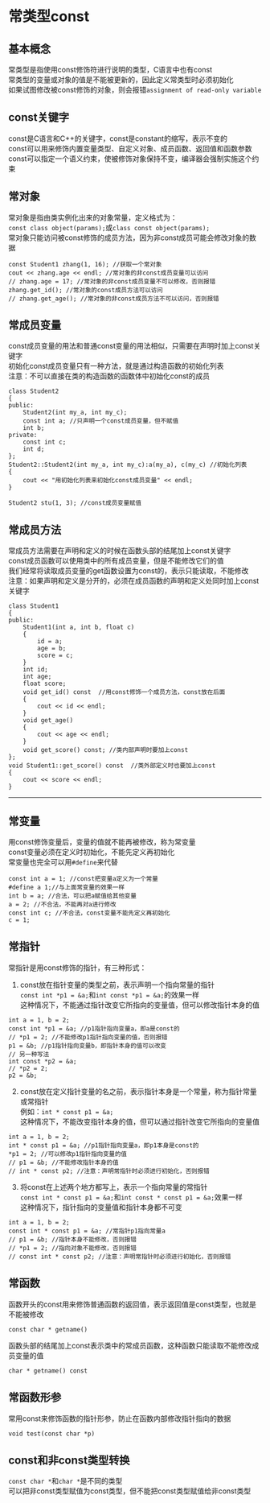 # 常类型const


## 基本概念
常类型是指使用const修饰符进行说明的类型，C语言中也有const  
常类型的变量或对象的值是不能被更新的，因此定义常类型时必须初始化  
如果试图修改被const修饰的对象，则会报错`assignment of read-only variable`  


## const关键字
const是C语言和C++的关键字，const是constant的缩写，表示不变的  
const可以用来修饰内置变量类型、自定义对象、成员函数、返回值和函数参数  
const可以指定一个语义约束，使被修饰对象保持不变，编译器会强制实施这个约束  


## 常对象
常对象是指由类实例化出来的对象常量，定义格式为：  
`const class object(params);`或`class const object(params);`  
常对象只能访问被const修饰的成员方法，因为非const成员可能会修改对象的数据  
```
const Student1 zhang(1, 16); //获取一个常对象
cout << zhang.age << endl; //常对象的非const成员变量可以访问
// zhang.age = 17; //常对象的非const成员变量不可以修改，否则报错
zhang.get_id(); //常对象的const成员方法可以访问
// zhang.get_age(); //常对象的非const成员方法不可以访问，否则报错
```


## 常成员变量
const成员变量的用法和普通const变量的用法相似，只需要在声明时加上const关键字  
初始化const成员变量只有一种方法，就是通过构造函数的初始化列表  
注意：不可以直接在类的构造函数的函数体中初始化const的成员  
```
class Student2
{
public:
	Student2(int my_a, int my_c);
	const int a; //只声明一个const成员变量，但不赋值
	int b;
private:
	const int c;
	int d;
};
Student2::Student2(int my_a, int my_c):a(my_a), c(my_c) //初始化列表
{
	cout << "用初始化列表来初始化const成员变量" << endl;
}

Student2 stu(1, 3); //const成员变量赋值
```


## 常成员方法
常成员方法需要在声明和定义的时候在函数头部的结尾加上const关键字  
const成员函数可以使用类中的所有成员变量，但是不能修改它们的值  
我们经常将读取成员变量的get函数设置为const的，表示只能读取，不能修改  
注意：如果声明和定义是分开的，必须在成员函数的声明和定义处同时加上const关键字  
```
class Student1
{
public:
	Student1(int a, int b, float c)
	{
		id = a;
		age = b;
		score = c;
	}
	int id;
	int age;
	float score;
	void get_id() const  //用const修饰一个成员方法，const放在后面
	{
		cout << id << endl;
	}
	void get_age()
	{
		cout << age << endl;
	}
	void get_score() const; //类内部声明时要加上const
};
void Student1::get_score() const  //类外部定义时也要加上const
{
	cout << score << endl;
}
```

-------------------------------------------------------------------

## 常变量
用const修饰变量后，变量的值就不能再被修改，称为常变量  
const变量必须在定义时初始化，不能先定义再初始化  
常变量也完全可以用`#define`来代替  
```
const int a = 1; //const把变量a定义为一个常量
#define a 1;//与上面常变量的效果一样
int b = a; //合法，可以把a赋值给其他变量
a = 2; //不合法，不能再对a进行修改
const int c; //不合法，const变量不能先定义再初始化
c = 1;
```


## 常指针
常指针是用const修饰的指针，有三种形式：  
1. const放在指针变量的类型之前，表示声明一个指向常量的指针  
`const int *p1 = &a;`和`int const *p1 = &a;`的效果一样  
这种情况下，不能通过指针改变它所指向的变量值，但可以修改指针本身的值  
```
int a = 1, b = 2;
const int *p1 = &a; //p1指针指向变量a，即a是const的
// *p1 = 2; //不能修改p1指针指向变量的值，否则报错
p1 = &b; //p1指针指向变量b，即指针本身的值可以改变
// 另一种写法
int const *p2 = &a;
// *p2 = 2;
p2 = &b;
```
2. const放在定义指针变量的名之前，表示指针本身是一个常量，称为指针常量或常指针  
例如：`int * const p1 = &a;`  
这种情况下，不能改变指针本身的值，但可以通过指针改变它所指向的变量值  
```
int a = 1, b = 2;
int * const p1 = &a; //p1指针指向变量a，即p1本身是const的
*p1 = 2; //可以修改p1指针指向变量的值
// p1 = &b; //不能修改指针本身的值
// int * const p2; //注意：声明常指针时必须进行初始化，否则报错
```
3. 将const在上述两个地方都写上，表示一个指向常量的常指针  
`const int * const p1 = &a;`和`int const * const p1 = &a;`效果一样  
这种情况下，指针指向的变量值和指针本身都不可变  
```
int a = 1, b = 2;
const int * const p1 = &a; //常指针p1指向常量a
// p1 = &b; //指针本身不能修改，否则报错
// *p1 = 2; //指向对象不能修改，否则报错
// const int * const p2; //注意：声明常指针时必须进行初始化，否则报错
```


## 常函数
函数开头的const用来修饰普通函数的返回值，表示返回值是const类型，也就是不能被修改  
```
const char * getname()
```
函数头部的结尾加上const表示类中的常成员函数，这种函数只能读取不能修改成员变量的值  
```
char * getname() const
```


## 常函数形参
常用const来修饰函数的指针形参，防止在函数内部修改指针指向的数据  
```
void test(const char *p)
```


## const和非const类型转换
`const char *`和`char *`是不同的类型  
可以把非const类型赋值为const类型，但不能把const类型赋值给非const类型  